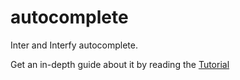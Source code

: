 # autocomplete

Inter and Interfy autocomplete.

Get an in-depth guide about it by reading the [Tutorial](https://github.com/interjs/inter-complete/tutorial/v1)


